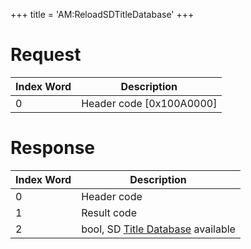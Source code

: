 +++
title = 'AM:ReloadSDTitleDatabase'
+++

# Request

| Index Word | Description                |
|------------|----------------------------|
| 0          | Header code \[0x100A0000\] |

# Response

| Index Word | Description                                                    |
|------------|----------------------------------------------------------------|
| 0          | Header code                                                    |
| 1          | Result code                                                    |
| 2          | bool, SD [Title Database](Title_Database "wikilink") available |
